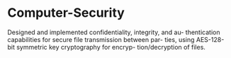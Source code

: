 # Computer-Security

Designed and implemented confidentiality, integrity, and au-
thentication capabilities for secure file transmission between par-
ties, using AES-128-bit symmetric key cryptography for encryp-
tion/decryption of files.
